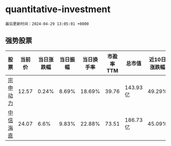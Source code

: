 # quantitative-investment

`最后更新时间：2024-04-29 13:05:01 +0800`

## 强势股票

|股票|当前价|当日涨跌幅|当日振幅|当日换手率|市盈率TTM|总市值|近10日涨跌幅|
|----|----|----|----|----|----|----|----|
|[宗申动力](https://xueqiu.com/S/SZ001696)|12.57|0.24%|8.69%|18.69%|39.76|143.93亿|49.29%|
|[中信海直](https://xueqiu.com/S/SZ000099)|24.07|6.6%|9.83%|22.88%|73.51|186.73亿|45.09%|
